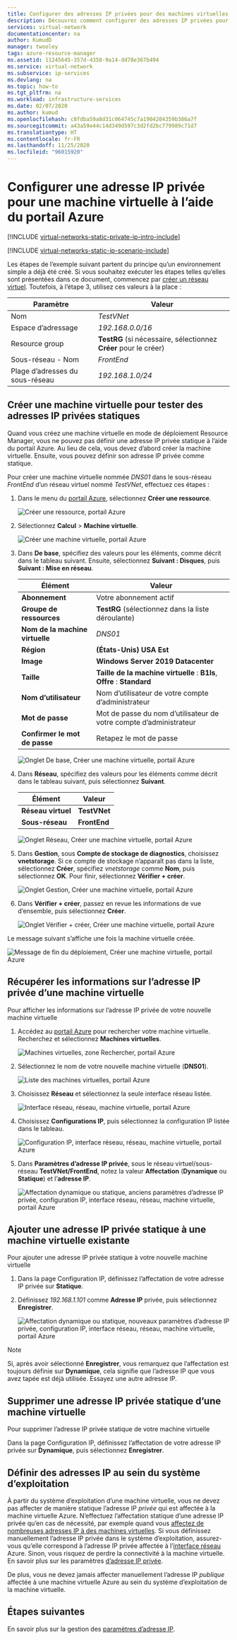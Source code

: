```yaml
---
title: Configurer des adresses IP privées pour des machines virtuelles - Portail Azure
description: Découvrez comment configurer des adresses IP privées pour des machines virtuelles à l’aide du portail Azure.
services: virtual-network
documentationcenter: na
author: KumudD
manager: twooley
tags: azure-resource-manager
ms.assetid: 11245645-357d-4358-9a14-dd78e367b494
ms.service: virtual-network
ms.subservice: ip-services
ms.devlang: na
ms.topic: how-to
ms.tgt_pltfrm: na
ms.workload: infrastructure-services
ms.date: 02/07/2020
ms.author: kumud
ms.openlocfilehash: c8fdba59a8d31c064745c7a1904204359b386a7f
ms.sourcegitcommit: a43a59e44c14d349d597c3d2fd2bc779989c71d7
ms.translationtype: HT
ms.contentlocale: fr-FR
ms.lasthandoff: 11/25/2020
ms.locfileid: "96015920"
---
```

# <a name="configure-a-private-ip-address-for-a-vm-using-the-azure-portal"></a>Configurer une adresse IP privée pour une machine virtuelle à l’aide du portail Azure

[!INCLUDE [virtual-networks-static-private-ip-intro-include](../../includes/virtual-networks-static-private-ip-intro-include.md)]

[!INCLUDE [virtual-networks-static-ip-scenario-include](../../includes/virtual-networks-static-ip-scenario-include.md)]

Les étapes de l’exemple suivant partent du principe qu’un environnement simple a déjà été créé. Si vous souhaitez exécuter les étapes telles qu’elles sont présentées dans ce document, commencez par [créer un réseau virtuel](quick-create-portal.md#create-a-virtual-network). Toutefois, à l’étape 3, utilisez ces valeurs à la place :

| Paramètre | Valeur |
| ------- | ----- |
| Nom | *TestVNet* |
| Espace d’adressage | *192.168.0.0/16* |
| Resource group | **TestRG** (si nécessaire, sélectionnez **Créer** pour le créer) |
| Sous-réseau - Nom | *FrontEnd* |
| Plage d’adresses du sous-réseau | *192.168.1.0/24* |

## <a name="create-a-vm-for-testing-static-private-ip-addresses"></a>Créer une machine virtuelle pour tester des adresses IP privées statiques
Quand vous créez une machine virtuelle en mode de déploiement Resource Manager, vous ne pouvez pas définir une adresse IP privée statique à l’aide du portail Azure. Au lieu de cela, vous devez d’abord créer la machine virtuelle. Ensuite, vous pouvez définir son adresse IP privée comme statique.

Pour créer une machine virtuelle nommée *DNS01* dans le sous-réseau *FrontEnd* d’un réseau virtuel nommé *TestVNet*, effectuez ces étapes :

1. Dans le menu du [portail Azure](https://portal.azure.com), sélectionnez **Créer une ressource**.

    ![Créer une ressource, portail Azure](./media/virtual-networks-static-ip-arm-pportal/create-a-resource.png)
2. Sélectionnez **Calcul** > **Machine virtuelle**.

    ![Créer une machine virtuelle, portail Azure](./media/virtual-networks-static-ip-arm-pportal/compute-virtual-machine.png)
3. Dans **De base**, spécifiez des valeurs pour les éléments, comme décrit dans le tableau suivant. Ensuite, sélectionnez **Suivant&nbsp;:&nbsp;Disques**, puis **Suivant&nbsp;:&nbsp;Mise en réseau**.

    | Élément | Valeur |
    | --- | --- |
    | **Abonnement** | Votre abonnement actif |
    | **Groupe de ressources** | **TestRG** (sélectionnez dans la liste déroulante) |
    | **Nom de la machine virtuelle** | *DNS01* |
    | **Région** | **(États-Unis) USA Est** |
    | **Image** | **Windows Server 2019 Datacenter** |
    | **Taille** | **Taille de la machine virtuelle** : **B1ls**, **Offre** : **Standard** |
    | **Nom d’utilisateur** | Nom d’utilisateur de votre compte d’administrateur |
    | **Mot de passe** | Mot de passe du nom d’utilisateur de votre compte d’administrateur |
    | **Confirmer le mot de passe** | Retapez le mot de passe |

    ![Onglet De base, Créer une machine virtuelle, portail Azure](./media/virtual-networks-static-ip-arm-pportal/create-a-virtual-machine-basics.png)
4. Dans **Réseau**, spécifiez des valeurs pour les éléments comme décrit dans le tableau suivant, puis sélectionnez **Suivant**.

    | Élément | Valeur |
    | --- | --- |
    | **Réseau virtuel** | **TestVNet** |
    | **Sous-réseau** | **FrontEnd** |

    ![Onglet Réseau, Créer une machine virtuelle, portail Azure](./media/virtual-networks-static-ip-arm-pportal/create-a-virtual-machine-networking.png)
5. Dans **Gestion**, sous **Compte de stockage de diagnostics**, choisissez **vnetstorage**. Si ce compte de stockage n’apparaît pas dans la liste, sélectionnez **Créer**, spécifiez *vnetstorage* comme **Nom**, puis sélectionnez **OK**. Pour finir, sélectionnez **Vérifier&nbsp;+&nbsp;créer**.

    ![Onglet Gestion, Créer une machine virtuelle, portail Azure](./media/virtual-networks-static-ip-arm-pportal/create-a-virtual-machine-management.png)
6. Dans **Vérifier + créer**, passez en revue les informations de vue d’ensemble, puis sélectionnez **Créer**.

    ![Onglet Vérifier + créer, Créer une machine virtuelle, portail Azure](./media/virtual-networks-static-ip-arm-pportal/create-a-virtual-machine-review-create.png)

Le message suivant s’affiche une fois la machine virtuelle créée.

![Message de fin du déploiement, Créer une machine virtuelle, portail Azure](./media/virtual-networks-static-ip-arm-pportal/deployment-is-complete.png)

## <a name="retrieve-private-ip-address-information-for-a-vm"></a>Récupérer les informations sur l’adresse IP privée d’une machine virtuelle
Pour afficher les informations sur l’adresse IP privée de votre nouvelle machine virtuelle

1. Accédez au [portail Azure](https://portal.azure.com) pour rechercher votre machine virtuelle. Recherchez et sélectionnez **Machines virtuelles**.

    ![Machines virtuelles, zone Rechercher, portail Azure](./media/virtual-networks-static-ip-arm-pportal/search-box-virtual-machines.png)

2. Sélectionnez le nom de votre nouvelle machine virtuelle (**DNS01**).

    ![Liste des machines virtuelles, portail Azure](./media/virtual-networks-static-ip-arm-pportal/virtual-machine-list.png)

3. Choisissez **Réseau** et sélectionnez la seule interface réseau listée.

    ![Interface réseau, réseau, machine virtuelle, portail Azure](./media/virtual-networks-static-ip-arm-pportal/networking-network-interface.png)

4. Choisissez **Configurations IP**, puis sélectionnez la configuration IP listée dans le tableau.

    ![Configuration IP, interface réseau, réseau, machine virtuelle, portail Azure](./media/virtual-networks-static-ip-arm-pportal/network-interface-ip-configurations.png)

5. Dans **Paramètres d’adresse IP privée**, sous le réseau virtuel/sous-réseau **TestVNet/FrontEnd**, notez la valeur **Affectation** (**Dynamique** ou **Statique**) et l’**adresse IP**.

    ![Affectation dynamique ou statique, anciens paramètres d’adresse IP privée, configuration IP, interface réseau, réseau, machine virtuelle, portail Azure](./media/virtual-networks-static-ip-arm-pportal/private-ip-address-settings-old.png)

## <a name="add-a-static-private-ip-address-to-an-existing-vm"></a>Ajouter une adresse IP privée statique à une machine virtuelle existante
Pour ajouter une adresse IP privée statique à votre nouvelle machine virtuelle

1. Dans la page Configuration IP, définissez l’affectation de votre adresse IP privée sur **Statique**.
2. Définissez *192.168.1.101* comme **Adresse IP** privée, puis sélectionnez **Enregistrer**.
   
    ![Affectation dynamique ou statique, nouveaux paramètres d’adresse IP privée, configuration IP, interface réseau, réseau, machine virtuelle, portail Azure](./media/virtual-networks-static-ip-arm-pportal/private-ip-address-settings-new.png)

> [!NOTE]
> Si, après avoir sélectionné **Enregistrer**, vous remarquez que l’affectation est toujours définie sur **Dynamique**, cela signifie que l’adresse IP que vous avez tapée est déjà utilisée. Essayez une autre adresse IP.

## <a name="remove-a-static-private-ip-address-from-a-vm"></a>Supprimer une adresse IP privée statique d’une machine virtuelle
Pour supprimer l’adresse IP privée statique de votre machine virtuelle

Dans la page Configuration IP, définissez l’affectation de votre adresse IP privée sur **Dynamique**, puis sélectionnez **Enregistrer**.

## <a name="set-ip-addresses-within-the-operating-system"></a>Définir des adresses IP au sein du système d’exploitation

À partir du système d’exploitation d’une machine virtuelle, vous ne devez pas affecter de manière statique l’adresse IP *privée* qui est affectée à la machine virtuelle Azure. N’effectuez l’affectation statique d’une adresse IP privée qu’en cas de nécessité, par exemple quand vous [affectez de nombreuses adresses IP à des machines virtuelles](virtual-network-multiple-ip-addresses-portal.md). Si vous définissez manuellement l’adresse IP privée dans le système d’exploitation, assurez-vous qu’elle correspond à l’adresse IP privée affectée à l’[interface réseau](virtual-network-network-interface-addresses.md#change-ip-address-settings) Azure. Sinon, vous risquez de perdre la connectivité à la machine virtuelle. En savoir plus sur les paramètres [d’adresse IP privée](virtual-network-network-interface-addresses.md#private).

De plus, vous ne devez jamais affecter manuellement l’adresse IP *publique* affectée à une machine virtuelle Azure au sein du système d’exploitation de la machine virtuelle.

## <a name="next-steps"></a>Étapes suivantes

En savoir plus sur la gestion des [paramètres d’adresse IP](virtual-network-network-interface-addresses.md).

